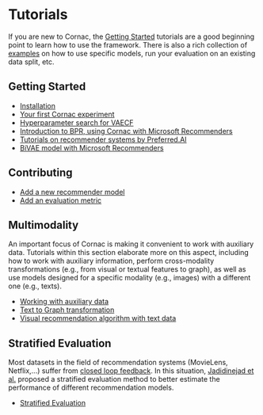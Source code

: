 # Tutorials

If you are new to Cornac, the [Getting Started](#getting-started) tutorials are a good beginning point to learn how to use the framework. There is also a rich collection of [examples](../examples#cornac-examples-directory) on how to use specific models, run your evaluation on an existing data split, etc.

## Getting Started

- [Installation](../README.md#installation)
- [Your first Cornac experiment](../README.md#getting-started-your-first-cornac-experiment) 
- [Hyperparameter search for VAECF](./param_search_vaecf.ipynb)
- [Introduction to BPR, using Cornac with Microsoft Recommenders](https://github.com/microsoft/recommenders/blob/main/examples/02_model_collaborative_filtering/cornac_bpr_deep_dive.ipynb)
- [Tutorials on recommender systems by Preferred.AI](https://github.com/PreferredAI/tutorials/tree/master/recommender-systems)
- [BiVAE model with Microsoft Recommenders](https://github.com/microsoft/recommenders/blob/main/examples/02_model_collaborative_filtering/cornac_bivae_deep_dive.ipynb)

## Contributing

- [Add a new recommender model](./add_model.md)
- [Add an evaluation metric](./add_metric.md)

## Multimodality
An important focus of Cornac is making it convenient to work with auxiliary data. Tutorials within this section elaborate more on this aspect, including how to work with auxiliary information, perform cross-modality transformations (e.g., from visual or textual features to graph), as well as use models designed for a specific modality (e.g., images) with a different one (e.g., texts).

- [Working with auxiliary data](./working_with_auxiliary_data.md)
- [Text to Graph transformation](./text_to_graph.ipynb)
- [Visual recommendation algorithm with text data](./vbpr_text.ipynb)

## Stratified Evaluation
Most datasets in the field of recommendation systems (MovieLens, Netflix,...) suffer from [closed loop feedback](https://dl.acm.org/doi/10.1145/3397271.3401230). In this situation, [Jadidinejad et al.](https://arxiv.org/abs/2104.08912) proposed a stratified evaluation method to better estimate the performance of different recommendation models.

- [Stratified Evaluation](./stratified_evaluation.md)